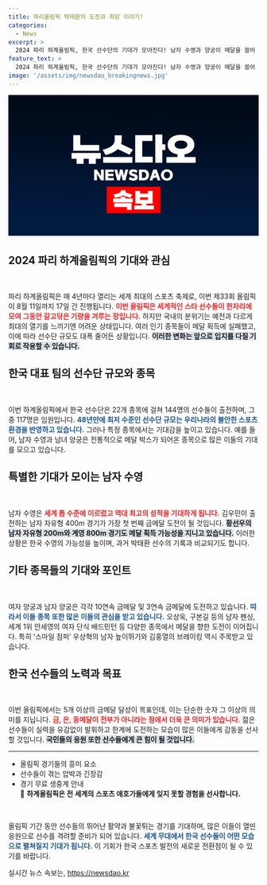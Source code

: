 ```yaml
---
title: 파리올림픽 박태환의 도전과 희망 이야기!
categories:
  - News
excerpt: >
  2024 파리 하계올림픽, 한국 선수단의 기대가 모아진다! 남자 수영과 양궁이 메달을 쓸어 담을 예정이며, MZ세대의 잠재력도 빛날 순간이 다가온다. 썰렁한 국내 분위기 속에서도 흥미진진한 경기가 눈앞에 펼쳐진다. 클릭해 자세히 알아보세요!
feature_text: >
  2024 파리 하계올림픽, 한국 선수단의 기대가 모아진다! 남자 수영과 양궁이 메달을 쓸어 담을 예정이며, MZ세대의 잠재력도 빛날 순간이 다가온다. 썰렁한 국내 분위기 속에서도 흥미진진한 경기가 눈앞에 펼쳐진다. 클릭해 자세히 알아보세요!
image: '/assets/img/newsdao_breakingnews.jpg'
---
```


<p><img src="/assets/img/newsdao_breakingnews.jpg" alt="koreaapp 속보" /></p>

<h2 data-ke-size="size26">2024 파리 하계올림픽의 기대와 관심</h2>

<p data-ke-size="size16">&nbsp;</p>

<p>파리 하계올림픽은 매 4년마다 열리는 세계 최대의 스포츠 축제로, 이번 제33회 올림픽이 8월 11일까지 17일 간 진행됩니다. <b><span style="color: #ee2323;">이번 올림픽은 세계적인 스타 선수들이 한자리에 모여 그동안 갈고닦은 기량을 겨루는 장입니다.</span></b> 하지만 국내의 분위기는 예전과 다르게 최대의 열기를 느끼기엔 어려운 상태입니다. 여러 인기 종목들이 메달 획득에 실패했고, 이에 따라 선수단 규모도 대폭 줄어든 상황입니다. <b><span style="background-color: #21538527;">이러한 변화는 앞으로 입지를 다질 기회로 작용할 수 있습니다.</span></b> </p>

<h2 data-ke-size="size26">한국 대표 팀의 선수단 규모와 종목</h2>

<p data-ke-size="size16">&nbsp;</p>

<p>이번 하계올림픽에서 한국 선수단은 22개 종목에 걸쳐 144명의 선수들이 출전하며, 그 중 117명은 임원입니다. <b><span style="color: #1a5490;">48년만에 최저 수준인 선수단 규모는 우리나라의 불안한 스포츠 환경을 반영하고 있습니다.</span></b> 그러나 특정 종목에서는 기대감을 높이고 있습니다. 예를 들어, 남자 수영과 남녀 양궁은 전통적으로 메달 박스가 되어온 종목으로 많은 이들의 기대를 모으고 있습니다.</p>

<h2 data-ke-size="size26">특별한 기대가 모이는 남자 수영</h2>

<p data-ke-size="size16">&nbsp;</p>

<p>남자 수영은 <b><span style="color: #ee2323;">세계 톱 수준에 이르렀고 역대 최고의 성적을 기대하게 됩니다.</span></b> 김우민이 출전하는 남자 자유형 400m 경기가 가장 첫 번째 금메달 도전이 될 것입니다. <b><span style="background-color: #21538527;">황선우의 남자 자유형 200m와 계영 800m 경기도 메달 획득 가능성을 지니고 있습니다.</span></b> 이러한 상황은 한국 수영의 가능성을 높이며, 과거 박태환 선수의 기록과 비교되기도 합니다. </p>

<h2 data-ke-size="size26">기타 종목들의 기대와 포인트</h2>

<p data-ke-size="size16">&nbsp;</p>

<p>여자 양궁과 남자 양궁은 각각 10연속 금메달 및 3연속 금메달에 도전하고 있습니다. <b><span style="color: #1a5490;">따라서 이들 종목 또한 많은 이들의 관심을 받고 있습니다.</span></b> 오상욱, 구본길 등의 남자 펜싱, 세계 1위 안세영의 여자 단식 배드민턴 등 다양한 종목에서 메달을 향한 도전이 이어집니다. 특히 ‘스마일 점퍼’ 우상혁의 남자 높이뛰기와 김홍열의 브레이킹 역시 주목받고 있습니다. </p>

<h2 data-ke-size="size26">한국 선수들의 노력과 목표</h2>

<p data-ke-size="size16">&nbsp;</p>

<p>이번 올림픽에서는 5개 이상의 금메달 달성이 목표인데, 이는 단순한 숫자 그 이상의 의미를 지닙니다. <b><span style="color: #ee2323;">금, 은, 동메달이 전부가 아니라는 점에서 더욱 큰 의미가 있습니다.</span></b> 젊은 선수들이 실력을 유감없이 발휘하고 한계에 도전하는 모습이 많은 이들에게 감동을 선사할 것입니다. <b><span style="background-color: #21538527;">국민들의 응원 또한 선수들에게 큰 힘이 될 것입니다.</span></b></p>

<hr>

<ul>
<li>올림픽 경기들의 흥미 요소</li>
<li>선수들이 겪는 압박과 긴장감</li>
<li>경기 무료 생중계 안내</li>
📅 <b>하계올림픽은 전 세계의 스포츠 애호가들에게 잊지 못할 경험을 선사합니다.</b>
</ul>

<p data-ke-size="size16">&nbsp;</p> 

<p>올림픽 기간 동안 선수들의 뛰어난 활약과 불꽃튀는 경기를 기대하며, 많은 이들이 열띤 응원으로 선수를 격려할 준비가 되어 있습니다. <b><span style="color: #1a5490;">세계 무대에서 한국 선수들이 어떤 모습으로 펼쳐질지 기대가 됩니다.</span></b> 이 기회가 한국 스포츠 발전의 새로운 전환점이 될 수 있기를 바랍니다.</p>
실시간 뉴스 속보는, <a href="https://newsdao.kr" rel="dofollow">https://newsdao.kr</a>


